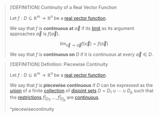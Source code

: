 >[!DEFINITION] Continuity of a Real Vector Function
>
>Let $f: D \subseteq \mathbb{R}^m \to \mathbb{R}^n$ be a [real vector function](Real%20Vector%20Function.md).
>
>We say that $f$ is **continuous at** $\vec{a}$ if its [limit](Limits%20of%20Real%20Vector%20Functions.md) as its argument approaches $\vec{a}$ is $f(\vec{a})$.
>
>$$\lim_{\vec{x} \to \vec{a}} f(\vec{x}) = f(\vec{a})$$
>
>We say that $f$ is **continuous on** $D$ if it is continuous at every $\vec{a} \in D$.
>

>[!DEFINITION] Definition: Piecewise Continuity
>
>Let $f: D \subseteq \mathbb{R}^m \to \mathbb{R}^n$ be a [real vector function](Real%20Vector%20Function.md).
>
>We say that $f$ is **piecewise continuous** if $D$ can be expressed as the [union](../../../../Set%20Theory/Collections/Union%20of%20a%20Collection.md) of a finite [collection](../../../../Set%20Theory/Collections/Collection.md) of [disjoint sets](../../../../Set%20Theory/Disjoint%20Sets.md) $D = D_1 \cup \cdots \cup D_p$ such that the [restrictions](../../../Functions/Restriction.md) $f\big|_{D_1},\ldots, f\big|_{D_p}$ are [continuous](Continuity%20of%20Real%20Vector%20Functions.md).
>
>^piecewisecontinuity
>